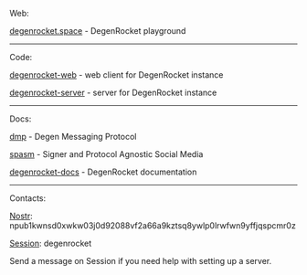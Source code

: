 Web:

[degenrocket.space](https://degenrocket.space) - DegenRocket playground

---

Code:

[degenrocket-web](https://github.com/degenrocket/degenrocket-web) - web client for DegenRocket instance

[degenrocket-server](https://github.com/degenrocket/degenrocket-server) - server for DegenRocket instance

---

Docs:

[dmp](https://github.com/degenrocket/dmp) - Degen Messaging Protocol

[spasm](https://github.com/degenrocket/spasm) - Signer and Protocol Agnostic Social Media

[degenrocket-docs](https://github.com/degenrocket/degenrocket-docs) - DegenRocket documentation

---

Contacts:

[Nostr](https://iris.to/npub1kwnsd0xwkw03j0d92088vf2a66a9kztsq8ywlp0lrwfwn9yffjqspcmr0z): npub1kwnsd0xwkw03j0d92088vf2a66a9kztsq8ywlp0lrwfwn9yffjqspcmr0z

[Session](https://getsession.org/): degenrocket

Send a message on Session if you need help with setting up a server.
